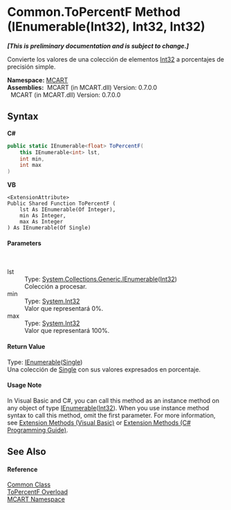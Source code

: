 # Common.ToPercentF Method (IEnumerable(Int32), Int32, Int32)
 _**\[This is preliminary documentation and is subject to change.\]**_

Convierte los valores de una colección de elementos <a href="http://msdn2.microsoft.com/es-es/library/td2s409d" target="_blank">Int32</a> a porcentajes de precisión simple.

**Namespace:**&nbsp;<a href="89e7854f-fe6f-d208-fb0c-b17953422852">MCART</a><br />**Assemblies:**&nbsp;&nbsp;MCART (in MCART.dll) Version: 0.7.0.0<br />&nbsp;&nbsp;MCART (in MCART.dll) Version: 0.7.0.0<br />

## Syntax

**C#**<br />
``` C#
public static IEnumerable<float> ToPercentF(
	this IEnumerable<int> lst,
	int min,
	int max
)
```

**VB**<br />
``` VB
<ExtensionAttribute>
Public Shared Function ToPercentF ( 
	lst As IEnumerable(Of Integer),
	min As Integer,
	max As Integer
) As IEnumerable(Of Single)
```


#### Parameters
&nbsp;<dl><dt>lst</dt><dd>Type: <a href="http://msdn2.microsoft.com/es-es/library/9eekhta0" target="_blank">System.Collections.Generic.IEnumerable</a>(<a href="http://msdn2.microsoft.com/es-es/library/td2s409d" target="_blank">Int32</a>)<br />Colección a procesar.</dd><dt>min</dt><dd>Type: <a href="http://msdn2.microsoft.com/es-es/library/td2s409d" target="_blank">System.Int32</a><br />Valor que representará 0%.</dd><dt>max</dt><dd>Type: <a href="http://msdn2.microsoft.com/es-es/library/td2s409d" target="_blank">System.Int32</a><br />Valor que representará 100%.</dd></dl>

#### Return Value
Type: <a href="http://msdn2.microsoft.com/es-es/library/9eekhta0" target="_blank">IEnumerable</a>(<a href="http://msdn2.microsoft.com/es-es/library/3www918f" target="_blank">Single</a>)<br />Una colección de <a href="http://msdn2.microsoft.com/es-es/library/3www918f" target="_blank">Single</a> con sus valores expresados en porcentaje.

#### Usage Note
In Visual Basic and C#, you can call this method as an instance method on any object of type <a href="http://msdn2.microsoft.com/es-es/library/9eekhta0" target="_blank">IEnumerable</a>(<a href="http://msdn2.microsoft.com/es-es/library/td2s409d" target="_blank">Int32</a>). When you use instance method syntax to call this method, omit the first parameter. For more information, see <a href="http://msdn.microsoft.com/en-us/library/bb384936.aspx">Extension Methods (Visual Basic)</a> or <a href="http://msdn.microsoft.com/en-us/library/bb383977.aspx">Extension Methods (C# Programming Guide)</a>.

## See Also


#### Reference
<a href="2fd80ad6-3642-bb7d-ce7a-ef1284d6d716">Common Class</a><br /><a href="63c4af65-4834-4e82-023b-bf4feb4887a5">ToPercentF Overload</a><br /><a href="89e7854f-fe6f-d208-fb0c-b17953422852">MCART Namespace</a><br />